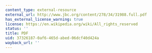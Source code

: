 ```yaml
---
content_type: external-resource
external_url: http://www.jbc.org/content/278/34/31988.full.pdf
has_external_license_warning: true
license: https://en.wikipedia.org/wiki/All_rights_reserved
status: ''
title: PDF
uid: 37326187-0af6-465d-abed-06dcf40d424a
wayback_url: ''
---
```

